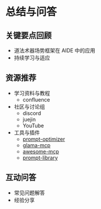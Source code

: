 # 总结与问答

## 关键要点回顾

- 道法术器场势框架在 AIDE 中的应用
- 持续学习与适应

## 资源推荐

- 学习资料与教程
  - confluence
- 社区与讨论组
  - discord
  - juejin
  - YouTube
- 工具与插件
  - [prompt-optimizer](http://tech.wisedu.com/prompt-optimizer)
  - [glama-mcp](https://glama.ai/mcp/servers)
  - [awesome-mcp](https://github.com/punkpeye/awesome-mcp-servers)
  - [prompt-library](https://docs.anthropic.com/en/prompt-library/library)

## 互动问答

- 常见问题解答
- 经验分享
